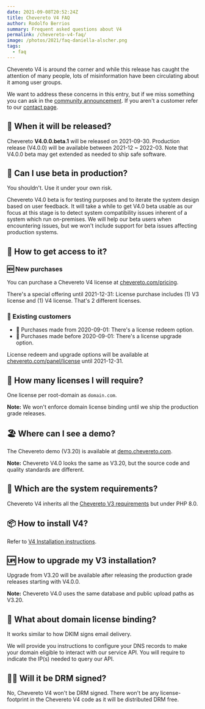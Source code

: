 ```yaml
---
date: 2021-09-08T20:52:24Z
title: Chevereto V4 FAQ
author: Rodolfo Berrios
summary: Frequent asked questions about V4
permalink: /chevereto-v4-faq/
image: /photos/2021/faq-daniella-alscher.png
tags:
  - faq
---
```

Chevereto V4 is around the corner and while this release has caught the attention of many people, lots of misinformation have been circulating about it among user groups.

We want to address these concerns in this entry, but if we miss something you can ask in the [community announcement](https://chevereto.com/community/threads/chevereto-v4-faq.13752/). If you aren't a customer refer to our [contact page](https://chevereto.com/contact).

## 🚀 When it will be released?

Chevereto **V4.0.0.beta.1** will be released on 2021-09-30. Production release (V4.0.0) will be available between 2021-12 ~ 2022-03. Note that V4.0.0 beta may get extended as needed to ship safe software.

## 🤔 Can I use beta in production?

You shouldn't. Use it under your own risk.

Chevereto V4.0 beta is for testing purposes and to iterate the system design based on user feedback. It will take a while to get V4.0 beta usable as our focus at this stage is to detect system compatibility issues inherent of a system which run on-premises. We will help our beta users when encountering issues, but we won't include support for beta issues affecting production systems.

## 👑 How to get access to it?

### 🆕 New purchases

You can purchase a Chevereto V4 license at [chevereto.com/pricing](https://chevereto.com/pricing).

There's a special offering until 2021-12-31: License purchase includes (1) V3 license and (1) V4 license. That's 2 different licenses.

### 🤴 Existing customers

* 🎁 Purchases made from 2020-09-01: There's a license redeem option.
* 🗿 Purchases made before 2020-09-01: There's a license upgrade option.

License redeem and upgrade options will be available at [chevereto.com/panel/license](https://chevereto.com/panel/license) until 2021-12-31.

## 🤑 How many licenses I will require?

One license per root-domain as `domain.com`.

**Note:** We won't enforce domain license binding until we ship the production grade releases.

## 🏖 Where can I see a demo?

The Chevereto demo (V3.20) is available at [demo.chevereto.com](https://demo.chevereto.com).

**Note:** Chevereto V4.0 looks the same as V3.20, but the source code and quality standards are different.

## 🤖 Which are the system requirements?

Chevereto V4 inherits all the [Chevereto V3 requirements](https://v3-docs.chevereto.com/setup/server/requirements.html) but under PHP 8.0.

## 📦 How to install V4?

Refer to [V4 Installation instructions](https://v4-docs.chevereto.com/get-started/installation.html).

## 🆙 How to upgrade my V3 installation?

Upgrade from V3.20 will be available after releasing the production grade releases starting  with V4.0.0.

**Note:** Chevereto V4.0 uses the same database and public upload paths as V3.20.

## 🔗 What about domain license binding?

It works similar to how DKIM signs email delivery.

We will provide you instructions to configure your DNS records to make your domain eligible to interact with our service API. You will require to indicate the IP(s) needed to query our API.

## 🕵️‍♂️ Will it be DRM signed?

No, Chevereto V4 won't be DRM signed. There won't be any license-footprint in the Chevereto V4 code as it will be distributed DRM free.
